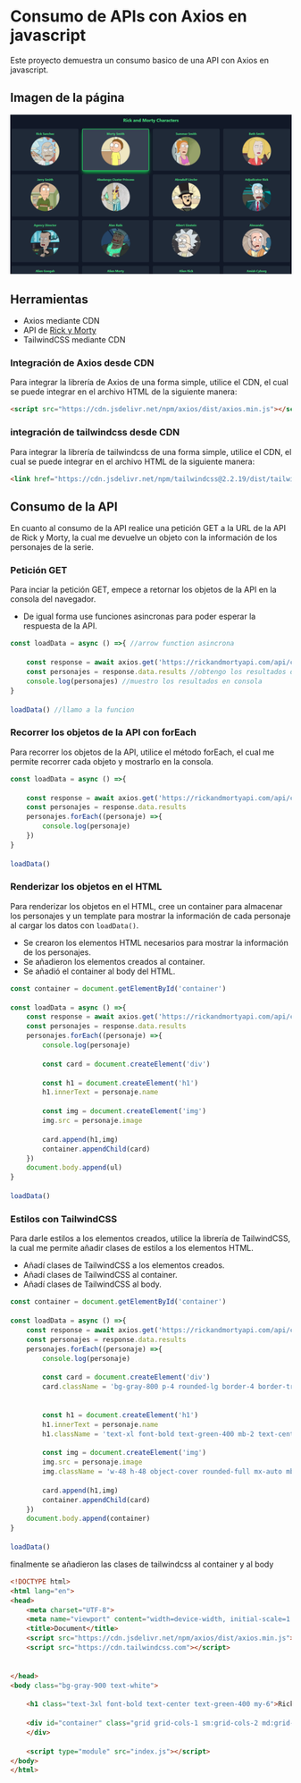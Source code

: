 # Consumo de APIs con Axios en javascript
Este proyecto demuestra un consumo basico de una API con Axios en javascript.
## Imagen de la página
![Imagen de la página](/static/Image.png)
## Herramientas
- Axios mediante CDN
- API de [Rick y Morty](https://rickandmortyapi.com)
- TailwindCSS mediante CDN

### Integración de Axios desde CDN
Para integrar la librería de Axios de una forma simple, utilice el CDN, el cual se puede integrar en el archivo HTML de la siguiente manera:
```html
<script src="https://cdn.jsdelivr.net/npm/axios/dist/axios.min.js"></script>
```
### integración de tailwindcss desde CDN
Para integrar la librería de tailwindcss de una forma simple, utilice el CDN, el cual se puede integrar en el archivo HTML de la siguiente manera:
```html
<link href="https://cdn.jsdelivr.net/npm/tailwindcss@2.2.19/dist/tailwind.min.css" rel="stylesheet">
```
## Consumo de la API
En cuanto al consumo de la API realice una petición GET a la URL de la API de Rick y Morty, la cual me devuelve un objeto con la información de los personajes de la serie.
### Petición GET
Para inciar la petición GET, empece a retornar los objetos de la API en la consola del navegador.
- De igual forma use funciones asincronas para poder esperar la respuesta de la API.

```javascript
const loadData = async () =>{ //arrow function asincrona
    
    const response = await axios.get('https://rickandmortyapi.com/api/character/') //peticion get a la api
    const personajes = response.data.results //obtengo los resultados de la peticion
    console.log(personajes) //muestro los resultados en consola
}

loadData() //llamo a la funcion
```
### Recorrer los objetos de la API con forEach
Para recorrer los objetos de la API, utilice el método forEach, el cual me permite recorrer cada objeto y mostrarlo en la consola.
```javascript
const loadData = async () =>{
    
    const response = await axios.get('https://rickandmortyapi.com/api/character/')
    const personajes = response.data.results
    personajes.forEach((personaje) =>{
        console.log(personaje)
    })
}

loadData()
```
### Renderizar los objetos en el HTML
Para renderizar los objetos en el HTML, cree un container para almacenar los personajes y un template para mostrar la información de cada personaje al cargar los datos con `loadData()`.
- Se crearon los elementos HTML necesarios para mostrar la información de los personajes.
- Se añadieron los elementos creados al container.
- Se añadió el container al body del HTML.

```js
const container = document.getElementById('container')

const loadData = async () =>{
    const response = await axios.get('https://rickandmortyapi.com/api/character/')
    const personajes = response.data.results
    personajes.forEach((personaje) =>{
        console.log(personaje)

        const card = document.createElement('div')

        const h1 = document.createElement('h1')
        h1.innerText = personaje.name

        const img = document.createElement('img')
        img.src = personaje.image

        card.append(h1,img)
        container.appendChild(card)
    })
    document.body.append(ul)
} 

loadData()
```
### Estilos con TailwindCSS
Para darle estilos a los elementos creados, utilice la librería de TailwindCSS, la cual me permite añadir clases de estilos a los elementos HTML.
- Añadí clases de TailwindCSS a los elementos creados.
- Añadí clases de TailwindCSS al container.
- Añadí clases de TailwindCSS al body.

```js
const container = document.getElementById('container')

const loadData = async () =>{
    const response = await axios.get('https://rickandmortyapi.com/api/character/')
    const personajes = response.data.results
    personajes.forEach((personaje) =>{
        console.log(personaje)

        const card = document.createElement('div')
        card.className = 'bg-gray-800 p-4 rounded-lg border-4 border-transparent hover:border-green-500 hover:shadow-xl hover:shadow-green-600 hover:bg-gray-700'


        const h1 = document.createElement('h1')
        h1.innerText = personaje.name
        h1.className = 'text-xl font-bold text-green-400 mb-2 text-center'

        const img = document.createElement('img')
        img.src = personaje.image
        img.className = 'w-48 h-48 object-cover rounded-full mx-auto mb-4'

        card.append(h1,img)
        container.appendChild(card)
    })
    document.body.append(container)
} 

loadData()
```
finalmente se añadieron las clases de tailwindcss al container y al body
```html
<!DOCTYPE html>
<html lang="en">
<head>
    <meta charset="UTF-8">
    <meta name="viewport" content="width=device-width, initial-scale=1.0">
    <title>Document</title>
    <script src="https://cdn.jsdelivr.net/npm/axios/dist/axios.min.js"></script>
    <script src="https://cdn.tailwindcss.com"></script>


</head>
<body class="bg-gray-900 text-white">

    <h1 class="text-3xl font-bold text-center text-green-400 my-6">Rick and Morty Characters</h1>

    <div id="container" class="grid grid-cols-1 sm:grid-cols-2 md:grid-cols-3 lg:grid-cols-4 gap-6 p-4">
    </div>
    
    <script type="module" src="index.js"></script>
</body>
</html>
```

